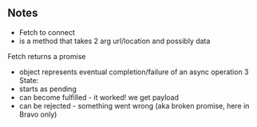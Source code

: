 ## Notes

- Fetch to connect
- is a method that takes 2 arg url/location and possibly data

Fetch returns a promise
  - object represents eventual completion/failure of an async operation
   3 State:
   - starts as pending 
   - can become fulfilled - it worked! we get payload
   - can be rejected - something went wrong  (aka broken promise, here in Bravo only)

   